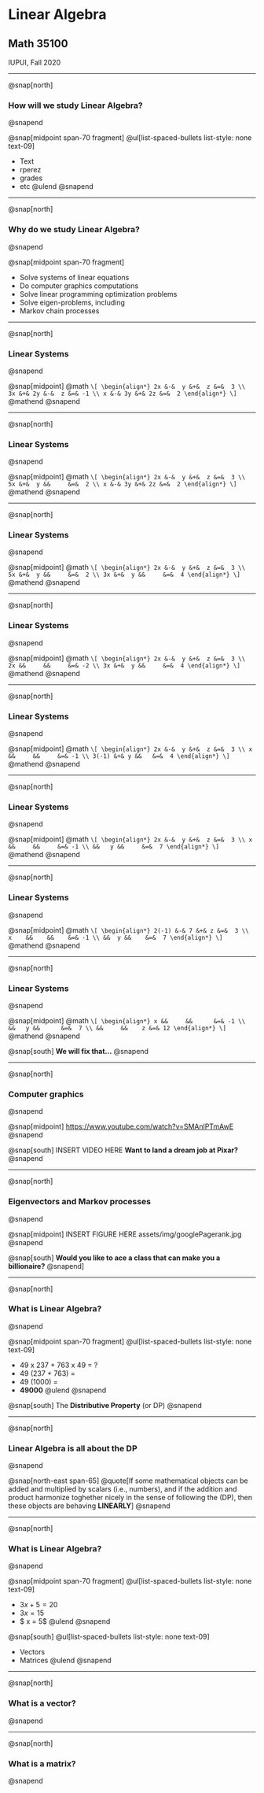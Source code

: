 # **Linear Algebra**

## Math 35100

IUPUI, Fall 2020

---
@snap[north]
### **How** will we study Linear Algebra?
@snapend

@snap[midpoint span-70 fragment]
@ul[list-spaced-bullets list-style: none text-09]
- Text
- rperez
- grades
- etc
@ulend @snapend

---
@snap[north]
### **Why** do we study Linear Algebra?
@snapend

@snap[midpoint span-70 fragment]
- Solve systems of linear equations
- Do computer graphics computations
- Solve linear programming optimization problems
- Solve eigen-problems, including
- Markov chain processes

---
@snap[north]
### Linear Systems
@snapend

@snap[midpoint]
@math
`\[
   \begin{align*}
     2x &-&  y &+&  z &=&  3 \\
     3x &+& 2y &-&  z &=& -1 \\
      x &-& 3y &+& 2z &=&  2
   \end{align*}
\]`
@mathend @snapend

---
@snap[north]
### Linear Systems
@snapend

@snap[midpoint]
@math
`\[
   \begin{align*}
     2x &-&  y &+&  z &=&  3 \\
     5x &+&  y &&     &=&  2 \\
      x &-& 3y &+& 2z &=&  2
   \end{align*}
  \]`
@mathend @snapend

---
@snap[north]
### Linear Systems
@snapend

@snap[midpoint]
@math
`\[
   \begin{align*}
     2x &-&  y &+&  z &=&  3 \\
     5x &+&  y &&     &=&  2 \\
     3x &+&  y &&     &=&  4
   \end{align*}
  \]`
@mathend @snapend

---
@snap[north]
### Linear Systems
@snapend

@snap[midpoint]
@math
`\[
   \begin{align*}
     2x &-&  y &+&  z &=&  3 \\
     2x &&     &&     &=& -2 \\
     3x &+&  y &&     &=&  4
   \end{align*}
  \]`
@mathend @snapend

---
@snap[north]
### Linear Systems
@snapend

@snap[midpoint]
@math
`\[
   \begin{align*}
     2x &-&  y &+&  z &=&  3 \\
      x &&     &&     &=& -1 \\
     3(-1) &+& y &&   &=&  4
   \end{align*}
  \]`
@mathend @snapend

---
@snap[north]
### Linear Systems
@snapend

@snap[midpoint]
@math
`\[
   \begin{align*}
     2x &-&  y &+&  z &=&  3 \\
      x &&     &&     &=& -1 \\
        &&   y &&     &=&  7
   \end{align*}
  \]`
@mathend @snapend

---
@snap[north]
### Linear Systems
@snapend

@snap[midpoint]
@math
`\[
   \begin{align*}
     2(-1) &-& 7 &+& z &=&  3 \\
      x    &&    &&    &=& -1 \\
           &&  y &&    &=&  7
   \end{align*}
  \]`
@mathend @snapend

---
@snap[north]
### Linear Systems
@snapend

@snap[midpoint]
@math
`\[
   \begin{align*}
      x &&     &&      &=& -1 \\
        &&   y &&      &=&  7 \\
        &&     &&    z &=& 12
   \end{align*}
  \]`
@mathend @snapend

@snap[south]
**We will fix that...**
@snapend

---
@snap[north]
### Computer graphics
@snapend

@snap[midpoint]
https://www.youtube.com/watch?v=SMAnlPTmAwE
@snapend

@snap[south]
INSERT VIDEO HERE
**Want to land a dream job at Pixar?**
@snapend

---
@snap[north]
### Eigenvectors and Markov processes
@snapend

@snap[midpoint]
INSERT FIGURE HERE
assets/img/googlePagerank.jpg
@snapend

@snap[south]
**Would you like to ace a class that can make you a billionaire?**
@snapend]

---
@snap[north]
### What is Linear Algebra?
@snapend

@snap[midpoint span-70 fragment]
@ul[list-spaced-bullets list-style: none text-09]
- 49 x 237  +  763 x 49  =  ?
- 49 (237 + 763) =
- 49    (1000)   =
- **49000**
@ulend @snapend

@snap[south]
The **Distributive Property** (or DP)
@snapend

---
@snap[north]
### Linear Algebra is all about the DP
@snapend

@snap[north-east span-65]
@quote[If some mathematical objects can be added and multiplied
 by scalars (i.e., numbers), and if the addition and product
 harmonize toghether nicely in the sense of following the (DP),
 then these objects are behaving **LINEARLY**]
@snapend


---
@snap[north]
### What is Linear Algebra?
@snapend

@snap[midpoint span-70 fragment]
@ul[list-spaced-bullets list-style: none text-09]
- $3x + 5 = 20$
- $3x     = 15$
- $ x     =  5$
@ulend @snapend

@snap[south]
@ul[list-spaced-bullets list-style: none text-09]
- Vectors
- Matrices
@ulend @snapend

---
@snap[north]
### What is a **vector**?
@snapend

---
@snap[north]
### What is a **matrix**?
@snapend